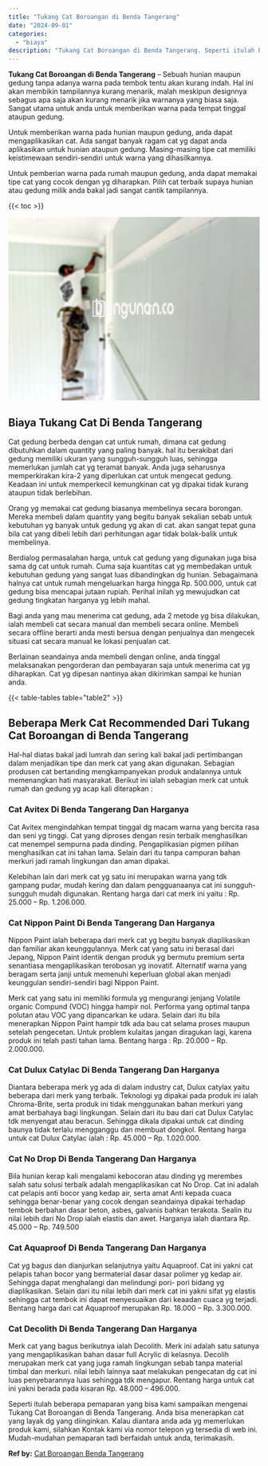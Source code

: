 ```yaml
---
title: "Tukang Cat Boroangan di Benda Tangerang"
date: "2024-09-01"
categories: 
  - "biaya"
description: "Tukang Cat Boroangan di Benda Tangerang. Seperti itulah beberapa pemaparan yang bisa kami sampaikan mengenai Tukang Cat Boroangan di Benda Tangerang. Anda bi..."
---
```


**Tukang Cat Boroangan di Benda Tangerang** – Sebuah hunian maupun gedung tanpa adanya warna pada tembok tentu akan kurang indah. Hal ini akan membikin tampilannya kurang menarik, malah meskipun designnya sebagus apa saja akan kurang menarik jika warnanya yang biasa saja. Sangat utama untuk anda untuk memberikan warna pada tempat tinggal ataupun gedung.

Untuk memberikan warna pada hunian maupun gedung, anda dapat mengaplikasikan cat. Ada sangat banyak ragam cat yg dapat anda aplikasikan untuk hunian ataupun gedung. Masing-masing tipe cat memiliki keistimewaan sendiri-sendiri untuk warna yang dihasilkannya.

Untuk pemberian warna pada rumah maupun gedung, anda dapat memakai tipe cat yang cocok dengan yg diharapkan. Pilih cat terbaik supaya hunian atau gedung milik anda bakal jadi sangat cantik tampilannya.

{{< toc >}}

![Tukang Cat Boroangan di Benda Tangerang](/images/jasa-cat-murah12.png)

## Biaya Tukang Cat Di Benda Tangerang

Cat gedung berbeda dengan cat untuk rumah, dimana cat gedung dibutuhkan dalam quantity yang paling banyak. hal itu berakibat dari gedung memiliki ukuran yang sungguh-sungguh luas, sehingga memerlukan jumlah cat yg teramat banyak. Anda juga seharusnya memperkirakan kira-2 yang diperlukan cat untuk mengecat gedung. Keadaan ini untuk memperkecil kemungkinan cat yg dipakai tidak kurang ataupun tidak berlebihan.

Orang yg memakai cat gedung biasanya membelinya secara borongan. Mereka membeli dalam quantity yang begitu banyak sekalian sebab untuk kebutuhan yg banyak untuk gedung yg akan di cat. akan sangat tepat guna bila cat yang dibeli lebih dari perhitungan agar tidak bolak-balik untuk membelinya.

Berdialog permasalahan harga, untuk cat gedung yang digunakan juga bisa sama dg cat untuk rumah. Cuma saja kuantitas cat yg membedakan untuk kebutuhan gedung yang sangat luas dibandingkan dg hunian. Sebagaimana halnya cat untuk rumah mengeluarkan harga hingga Rp. 500.000, untuk cat gedung bisa mencapai jutaan rupiah. Perihal inilah yg mewujudkan cat gedung tingkatan harganya yg lebih mahal.

Bagi anda yang mau menerima cat gedung, ada 2 metode yg bisa dilakukan, ialah membeli cat secara manual dan membeli secara online. Membeli secara offline berarti anda mesti bersua dengan penjualnya dan mengecek situasi cat secara manual ke lokasi penjualan cat.

Berlainan seandainya anda membeli dengan online, anda tinggal melaksanakan pengorderan dan pembayaran saja untuk menerima cat yg diharapkan. Cat yg dipesan nantinya akan dikirimkan sampai ke hunian anda.

{{< table-tables table="table2" >}}

## Beberapa Merk Cat Recommended Dari Tukang Cat Boroangan di Benda Tangerang

Hal-hal diatas bakal jadi lumrah dan sering kali bakal jadi pertimbangan dalam menjadikan tipe dan merk cat yang akan digunakan. Sebagian produsen cat bertanding mengkampanyekan produk andalannya untuk memenangkan hati masyarakat. Berikut ini ialah sebagian merk cat untuk rumah dan gedung yg acap kali diterapkan :

### Cat Avitex Di Benda Tangerang Dan Harganya

Cat Avitex mengindahkan tempat tinggal dg macam warna yang bercita rasa dan seni yg tinggi. Cat yang diproses dengan resin terbaik menghasilkan cat menempel sempurna pada dinding. Pengaplikasian pigmen pilihan menghasilkan cat ini tahan lama. Selain dari itu tanpa campuran bahan merkuri jadi ramah lingkungan dan aman dipakai.

Kelebihan lain dari merk cat yg satu ini merupakan warna yang tdk gampang pudar, mudah kering dan dalam pengguanaanya cat ini sungguh-sungguh mudah digunakan. Rentang harga dari cat merk ini yaitu : Rp. 25.000 – Rp. 1.206.000.

### Cat Nippon Paint Di Benda Tangerang Dan Harganya

Nippon Paint ialah beberapa dari merk cat yg begitu banyak diaplikasikan dan familiar akan keunggulannya. Merk cat yang satu ini berasal dari Jepang, Nippon Paint identik dengan produk yg bermutu premium serta senantiasa mengaplikasikan terobosan yg inovatif. Alternatif warna yang beragam serta janji untuk memenuhi keperluan global akan menjadi keunggulan sendiri-sendiri bagi Nippon Paint.

Merk cat yang satu ini memiliki formula yg mengurangi jenjang Volatile organic Compund (VOC) hingga hampir nol. Performa yang optimal tanpa polutan atau VOC yang dipancarkan ke udara. Selain dari itu bila menerapkan Nippon Paint hampir tdk ada bau cat selama proses maupun setelah pengecetan. Untuk problem kulaitas jangan diragukan lagi, karena produk ini telah pasti tahan lama. Bentang harga : Rp. 20.000 – Rp. 2.000.000.

### Cat Dulux Catylac Di Benda Tangerang Dan Harganya

Diantara beberapa merk yg ada di dalam industry cat, Dulux catylax yaitu beberapa dari merk yang terbaik. Teknologi yg dipakai pada produk ini ialah Chroma-Brite, serta produk ini tidak menggunakan bahan merkuri yang amat berbahaya bagi lingkungan. Selain dari itu bau dari cat Dulux Catylac tdk menyengat atau beracun. Sehingga dikala dipakai untuk cat dinding baunya tidak terlalu mengganggu dan membuat dongkol. Rentang harga untuk cat Dulux Catylac ialah : Rp. 45.000 – Rp. 1.020.000.

### Cat No Drop Di Benda Tangerang Dan Harganya

Bila hunian kerap kali mengalami kebocoran atau dinding yg merembes salah satu solusi terbaik adalah mengaplikasikan cat No Drop. Cat ini adalah cat pelapis anti bocor yang kedap air, serta amat Anti kepada cuaca sehingga benar-benar yang cocok dengan seandainya dipakai terhadap tembok berbahan dasar beton, asbes, galvanis bahkan terakota. Sealin itu nilai lebih dari No Drop ialah elastis dan awet. Harganya ialah diantara Rp. 45.000 – Rp. 749.500

### Cat Aquaproof Di Benda Tangerang Dan Harganya

Cat yg bagus dan dianjurkan selanjutnya yaitu Aquaproof. Cat ini yakni cat pelapis tahan bocor yang bermaterial dasar dasar polimer yg kedap air. Sehingga dapat menghalangi dan melindungi pori- pori bidang yg diaplikasikan. Selain dari itu nilai lebih dari merk cat ini yakni sifat yg elastis sehingga cat tembok ini dapat menyesuaikan dari keaadan cuaca yg terjadi. Bentang harga dari cat Aquaproof merupakan Rp. 18.000 – Rp. 3.300.000.

### Cat Decolith Di Benda Tangerang Dan Harganya

Merk cat yang bagus berikutnya ialah Decolith. Merk ini adalah satu satunya yang mengaplikasikan bahan dasar full Acrylic di kelasnya. Decolih merupakan merk cat yang juga ramah lingkungan sebab tanpa material timbal dan merkuri. nilai lebih lainnya saat melakukan pengecatan dg cat ini luas penyebarannya luas sehingga tdk mengapur. Rentang harga untuk cat ini yakni berada pada kisaran Rp. 48.000 – 496.000.

Seperti itulah beberapa pemaparan yang bisa kami sampaikan mengenai Tukang Cat Boroangan di Benda Tangerang. Anda bisa menerapkan cat yang layak dg yang diinginkan. Kalau diantara anda ada yg memerlukan produk kami, silahkan Kontak kami via nomor telepon yg tersedia di web ini. Mudah-mudahan pemaparan tadi berfaidah untuk anda, terimakasih.

**Ref by:** [Cat Boroangan Benda Tangerang](https://id.wikipedia.org/wiki/Cat)
